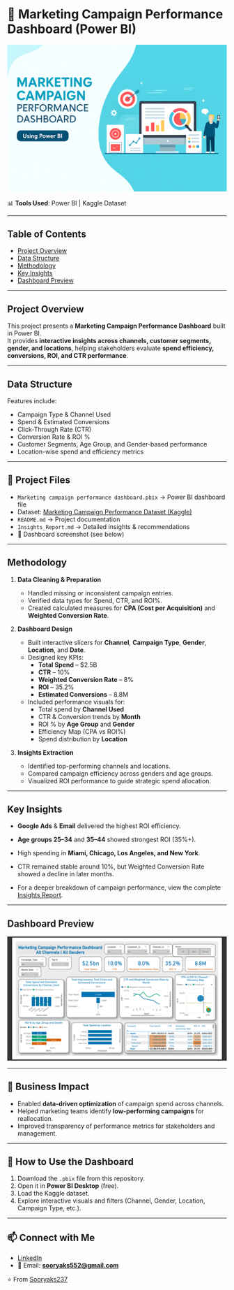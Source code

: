 # 📢 Marketing Campaign Performance Dashboard (Power BI)

![Marketing Campaign Dashboard](https://github.com/Sooryaks237/Sooryaks237.github.io/blob/main/assets/img/portfolio/marketing-campaign-performance-dashboard.png)

📊 **Tools Used**: Power BI | Kaggle Dataset  

---
## Table of Contents
- [Project Overview](#project-overview)
- [Data Structure](#data-structure)
- [Methodology](#methodology)
- [Key Insights](#key-insights)  
- [Dashboard Preview ](#dashboard-preview)

---
## Project Overview  
This project presents a **Marketing Campaign Performance Dashboard** built in Power BI.  
It provides **interactive insights across channels, customer segments, gender, and locations**, helping stakeholders evaluate **spend efficiency, conversions, ROI, and CTR performance**.  

---

## Data Structure  
Features include:  
- Campaign Type & Channel Used  
- Spend & Estimated Conversions  
- Click-Through Rate (CTR)  
- Conversion Rate & ROI %  
- Customer Segments, Age Group, and Gender-based performance  
- Location-wise spend and efficiency metrics  

---

## 📂 Project Files  
- `Marketing campaign performance dashboard.pbix` → Power BI dashboard file
- Dataset: [Marketing Campaign Performance Dataset (Kaggle)](https://www.kaggle.com/datasets/manishabhatt22/marketing-campaign-performance-dataset)  
- `README.md` → Project documentation  
- `Insights_Report.md` → Detailed insights & recommendations  
- 📸 Dashboard screenshot (see below)  

---

## Methodology  
1. **Data Cleaning & Preparation**
   - Handled missing or inconsistent campaign entries.  
   - Verified data types for Spend, CTR, and ROI%.  
   - Created calculated measures for **CPA (Cost per Acquisition)** and **Weighted Conversion Rate**.

2. **Dashboard Design**
   - Built interactive slicers for **Channel**, **Campaign Type**, **Gender**, **Location**, and **Date**.  
   - Designed key KPIs:  
     - **Total Spend** – $2.5B  
     - **CTR** – 10%  
     - **Weighted Conversion Rate** – 8%  
     - **ROI** – 35.2%  
     - **Estimated Conversions** – 8.8M  
   - Included performance visuals for:  
     - Total spend by **Channel Used**  
     - CTR & Conversion trends by **Month**  
     - ROI % by **Age Group** and **Gender**  
     - Efficiency Map (CPA vs ROI%)  
     - Spend distribution by **Location**

3. **Insights Extraction**
   - Identified top-performing channels and locations.  
   - Compared campaign efficiency across genders and age groups.  
   - Visualized ROI performance to guide strategic spend allocation.  

---

## Key Insights  
- **Google Ads** & **Email** delivered the highest ROI efficiency. 
- **Age groups 25–34** and **35–44** showed strongest ROI (35%+).
- High spending in **Miami, Chicago, Los Angeles, and New York**. 
- CTR remained stable around 10%, but Weighted Conversion Rate showed a decline in later months.

- For a deeper breakdown of campaign performance, view the complete [Insights Report](insights.md).
---
## Dashboard Preview  

![Marketing Campaign Dashboard](dashboard_preview.png)

---

## 🚀 Business Impact  
- Enabled **data-driven optimization** of campaign spend across channels.  
- Helped marketing teams identify **low-performing campaigns** for reallocation.  
- Improved transparency of performance metrics for stakeholders and management.

---
## 🚀 How to Use the Dashboard  
1. Download the `.pbix` file from this repository.  
2. Open it in **Power BI Desktop** (free).  
3. Load the Kaggle dataset.  
4. Explore interactive visuals and filters (Channel, Gender, Location, Campaign Type, etc.).  

---

## 📫 Connect with Me  
- [LinkedIn](https://www.linkedin.com/in/soorya-k-s-/)  
- 📧 Email: **sooryaks552@gmail.com**  

⭐️ From [Sooryaks237](https://github.com/Sooryaks237)  

